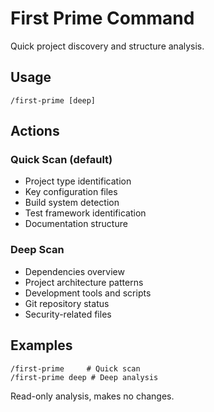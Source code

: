 # First Prime Command

Quick project discovery and structure analysis.

## Usage
`/first-prime [deep]`

## Actions

### Quick Scan (default)
- Project type identification
- Key configuration files
- Build system detection
- Test framework identification
- Documentation structure

### Deep Scan
- Dependencies overview
- Project architecture patterns
- Development tools and scripts
- Git repository status
- Security-related files

## Examples
```
/first-prime     # Quick scan
/first-prime deep # Deep analysis
```

Read-only analysis, makes no changes.